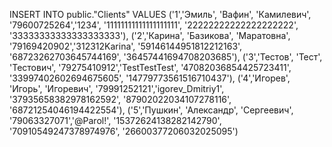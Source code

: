 INSERT INTO public."Clients" VALUES ('1','Эмиль', 'Вафин', 'Камилевич', '79600725264','1234', '11111111111111111111', '22222222222222222222', '33333333333333333333'),
('2','Карина', 'Базикова', 'Маратовна', '79169420902','312312Karina', '59146144951812212163', '68723262703645744169', '36457441694708203685'),
('3','Тестов', 'Тест', 'Тестович', '79275410912','TestTestTest', '47082036854425723411', '33997402602694675605', '14779773561516710437'),
('4','Игорев', 'Игорь', 'Игоревич', '79991252121','igorev_Dmitriy1', '37935658382978162592', '87902022034107278116', '68721254046194422554'),
('5','Пушкин', 'Александр', 'Сергеевич', '79063327071','@Parol!', '15372624138282142790', '70910549247378974976', '26600377206032025095')

